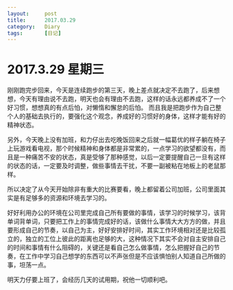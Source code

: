 ```yaml
---
layout:     post
title:      2017.03.29
category:   Diary
tags:		[日记]
---
```



2017.3.29 星期三
==
刚刚跑完步回来，今天是连续跑步的第三天，晚上差点就决定不去跑了，后来想想，今天有理由说不去跑，明天也会有理由不去跑，这样的话永远都养成不了一个好习惯，想想真的有点后怕，对懒惰和懈怠的后怕。
而且我是把跑步作为自己整个人的基础去执行的，要强化这个观念，养成好的习惯好的身体，这样才能有好的精神状态。

另外，今天晚上没有加班，和力仔出去吃晚饭回来之后就一幅葛优的样子躺在椅子上玩游戏看电视，那个时候精神和身体都是非常累的，一点学习的欲望都没有，而且是一种痛苦不安的状态，真是受够了那种感觉，以后一定要提醒自己一旦有这样的状态的话，一定要及时调整，做些事情去干扰，不要一副被粘在地板上的老鼠那样。

所以决定了从今天开始除非有重大的比赛要看，晚上都留着公司加班，公司里面其实是有足够多的资源和环境去学习的。

好好利用办公的环境在公司里完成自己所有要做的事情，该学习的时候学习，该背单词背单词，只要把工作上的事情完成好的话，该做什么事情大大方方的做，并且要形成自己的节奏，以自己为主，好好安排好时间，其实工作环境相对还是比较孤立的，独立的工位上彼此的距离也足够的大，这种情况下其实不会对自主安排自己的时间和事情有什么阻碍的，关键还是看自己怎么做事情，怎么把握好自己的节奏，在工作中学习自己想学的东西可以不声张但是不应该惧怕别人知道自己所做的事，坦荡一点。 

明天力仔要上班了，会经历几天的试用期，祝他一切顺利吧。 